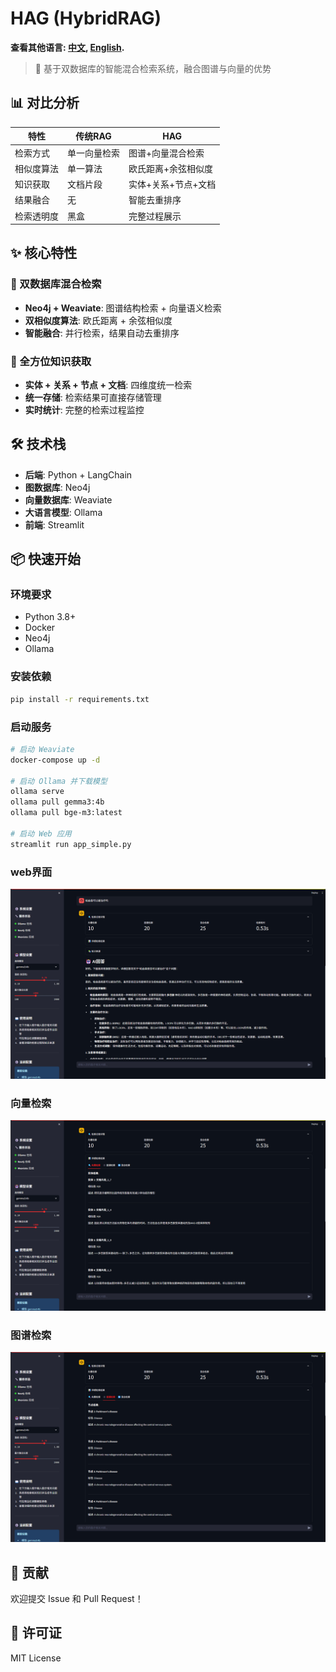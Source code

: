 # HAG (HybridRAG)
**查看其他语言: [中文](README.md), [English](README_EN.md).**
> 🚀 基于双数据库的智能混合检索系统，融合图谱与向量的优势

## 📊 对比分析

| 特性 | 传统RAG | HAG |
|------|---------|-----|
| 检索方式 | 单一向量检索 | 图谱+向量混合检索 |
| 相似度算法 | 单一算法 | 欧氏距离+余弦相似度 |
| 知识获取 | 文档片段 | 实体+关系+节点+文档 |
| 结果融合 | 无 | 智能去重排序 |
| 检索透明度 | 黑盒 | 完整过程展示 |


## ✨ 核心特性

### 🔄 双数据库混合检索
- **Neo4j + Weaviate**: 图谱结构检索 + 向量语义检索
- **双相似度算法**: 欧氏距离 + 余弦相似度
- **智能融合**: 并行检索，结果自动去重排序

### 🎯 全方位知识获取
- **实体 + 关系 + 节点 + 文档**: 四维度统一检索
- **统一存储**: 检索结果可直接存储管理
- **实时统计**: 完整的检索过程监控


## 🛠️ 技术栈

- **后端**: Python + LangChain
- **图数据库**: Neo4j
- **向量数据库**: Weaviate
- **大语言模型**: Ollama
- **前端**: Streamlit

## 📦 快速开始

### 环境要求
- Python 3.8+
- Docker
- Neo4j
- Ollama

### 安装依赖
```bash
pip install -r requirements.txt
```

### 启动服务
```bash
# 启动 Weaviate
docker-compose up -d

# 启动 Ollama 并下载模型
ollama serve
ollama pull gemma3:4b
ollama pull bge-m3:latest

# 启动 Web 应用
streamlit run app_simple.py
```
### web界面
<!-- 在这里添加使用界面截图 -->
![Web Interface](./images/finalanwser.png)
### 向量检索
![vector Interface](./images/vector.png)
### 图谱检索
![graph Interface](./images/graph.png)

## 🤝 贡献

欢迎提交 Issue 和 Pull Request！

## 📄 许可证

MIT License